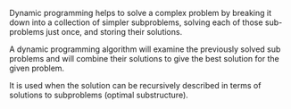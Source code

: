 
Dynamic programming helps to solve a complex problem by breaking it down into a collection of simpler subproblems, solving each of those sub-problems just once, and storing their solutions.

A dynamic programming algorithm will examine the previously solved sub problems and will combine their solutions to give the best solution for the given problem.

It is used when the solution can be recursively described in terms of solutions to subproblems (optimal substructure).
